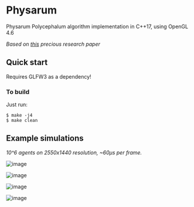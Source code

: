 # Physarum
Physarum Polycephalum algorithm implementation in C++17, using OpenGL 4.6

*Based on [this](https://uwe-repository.worktribe.com/output/980579) precious research paper*

## Quick start

Requires GLFW3 as a dependency!

### To build

Just run:

```console
$ make -j4
$ make clean
```

## Example simulations
*10^6 agents on 2550x1440 resolution, ~60μs per frame.*

![image](https://github.com/user-attachments/assets/8abb3de7-fd21-4616-90c8-7efddf5695fa)

![image](https://github.com/user-attachments/assets/44744349-aad9-4c44-a191-94b55984989f)

![image](https://github.com/user-attachments/assets/67e3f9a0-965d-4e0c-96f1-1f5ba8fb3c9e)

![image](https://github.com/user-attachments/assets/8137124f-7d7e-4dce-827a-7883317fc6e5)
